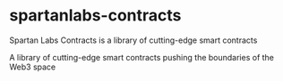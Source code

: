 # spartanlabs-contracts
Spartan Labs Contracts is a library of cutting-edge smart contracts

A library of cutting-edge smart contracts pushing the boundaries of the Web3 space
